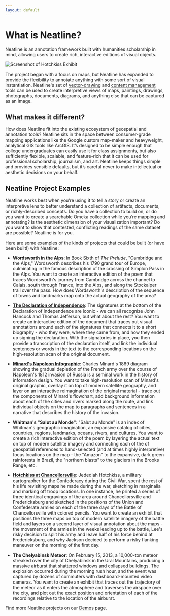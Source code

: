 ```yaml
---
layout: default
---
```

# What is Neatline?

Neatline is an annotation framework built with humanities scholarship in mind, allowing users to create rich, interactive editions of visual objects.

![Screenshot of Hotchkiss Exhibit](/images/exhibit-screen-shot.PNG)

The project began with a focus on maps, but Neatline has expanded to provide the flexibility to annotate anything with some sort of visual instantiation. Neatline's set of [vector-drawing](map-tab-drawing-geometry.html) and [content management](records-overview.html) tools can be used to create interpretive views of maps, paintings, drawings, photographs, documents, diagrams, and anything else that can be captured as an image.

## What makes it different?

How does Neatline fit into the existing ecosystem of geospatial and annotation tools? Neatline sits in the space between consumer-grade mapping applications like the Google custom map-maker and heavyweight, analytical GIS tools like ArcGIS. It’s designed to be simple enough that college undergraduates can easily use it for class assignments, but also sufficiently flexible, scalable, and feature-rich that it can be used for professional scholarship, journalism, and art. Neatline keeps things simple and provides sensible defaults, but it’s careful never to make intellectual or aesthetic decisions on your behalf.

## Neatline Project Examples

Neatline works best when you’re using it to tell a story or create an interpretive lens to better understand a collection of artifacts, documents, or richly-described concepts. Do you have a collection to build on, or do you want to create a searchable Omeka collection while you’re mapping and annotating? Is the aesthetic dimension of your visualization important? Do you want to show that contested, conflicting readings of the same dataset are possible? Neatline is for you.

Here are some examples of the kinds of projects that could be built (or have been built!) with Neatline:

- **Wordsworth in the Alps**: In Book Sixth of _The Prelude_, "Cambridge and the Alps," Wordsworth describes his 1790 grand tour of Europe, culminating in the famous description of the crossing of Simplon Pass in the Alps. You want to create an interactive edition of the poem that traces Wordsworth's journey from Cambridge across the channel to Calais, south through France, into the Alps, and along the Stockalper trail over the pass. How does Wordsworth's description of the sequence of towns and landmarks map onto the actual geography of the area?

- [**The Declaration of Independence**](http://neatline.dclure.org/neatline/show/declaration-of-independence): The signatures at the bottom of the Declaration of Independence are iconic - we can all recognize John Hancock and Thomas Jefferson, but what about the rest? You want to create an interactive edition of the document that traces out visual annotations around each of the signatures that connects it to a short biography - who they were, where they came from, and how they ended up signing the declaration. With the signatories in place, you then provide a transcription of the declaration itself, and link the individual sentences or words in the text to the corresponding locations on the high-resolution scan of the original document.

- [**Minard's Napoleon Infographic**](http://dmmh.dclure.org/neatline/show/minard): Charles Minard's 1869 diagram showing the gradual depletion of the French army over the course of Napoleon's 1812 invasion of Russia is a seminal work in the history of information design. You want to take high-resolution scan of Minard's original graphic, overlay it on top of modern satellite geography, and layer on an interactive reimagination of the original material - trace out the components of Minard's flowchart, add background information about each of the cities and rivers marked along the route, and link individual objects on the map to paragraphs and sentences in a narrative that describes the history of the invasion.

- **Whitman's "Salut au Monde"**: "Salut au Monde" is an index of Whitman's geographic imagination, an expansive catalog of cities, countries, regions, landmarks, oceans, rivers, and cultures. You want to create a rich interactive edition of the poem by layering the actual text on top of modern satellite imagery and connecting each of the of geospatial references to hand-selected (and at times highly interpretive) focus locations on the map - the "Amazon" to the expansive, dark green rainforests in Brazil, the "northern blasts" to the glaciers in the Brooks Range, etc.

- [**Hotchkiss at Chancellorsville**](http://hotchkiss.neatline.org/neatline-exhibits/show/battle-of-chancellorsville/fullscreen): Jedediah Hotchkiss, a military cartographer for the Confederacy during the Civil War, spent the rest of his life revisiting maps he made during the war, sketching in marginalia and marking off troop locations. In one instance, he  printed a series of three identical engravings of the area around Chancellorsville and Fredericksburg and sketched in the positions of the Union and Confederate armies on each of the three days of the Battle of Chancellorsville with colored pencils. You want to create an exhibit that positions the three maps on top of modern satellite imagery of the battle field and layers on a second layer of visual annotation about the maps - the movement of the armies in the weeks leading up to the battle, Lee's risky decision to split his army and leave half of his force behind at Fredericksburg, and why Jackson decided to perform a risky flanking maneuver on the morning of the first day.

- **The Chelyabinsk Meteor**: On February 15, 2013, a 10,000-ton meteor streaked over the city of Chelyabinsk in the Ural Mountains, producing a massive airburst that shattered windows and collapsed buildings. The explosion occurred during the morning rush hour, and the event was captured by dozens of commuters with dashboard-mounted video cameras. You want to create an exhibit that traces out the trajectory of the meteor as it enters the atmosphere and traverses the airspace over the city, and plot out the exact position and orientation of each of the recordings relative to the location of the airburst.

Find more Neatline projects on our [Demos](http://neatline.org/demos/) page.
